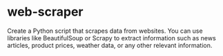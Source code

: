 # web-scraper
Create a Python script that scrapes data from websites. You can use libraries like BeautifulSoup or Scrapy to extract information such as news articles, product prices, weather data, or any other relevant information.
